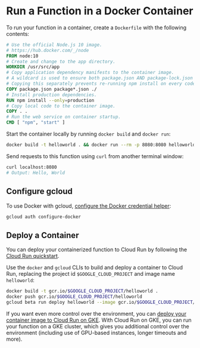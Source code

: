# Run a Function in a Docker Container

To run your function in a container, create a `Dockerfile` with the following contents:

```Dockerfile
# Use the official Node.js 10 image.
# https://hub.docker.com/_/node
FROM node:10
# Create and change to the app directory.
WORKDIR /usr/src/app
# Copy application dependency manifests to the container image.
# A wildcard is used to ensure both package.json AND package-lock.json are copied.
# Copying this separately prevents re-running npm install on every code change.
COPY package.json package*.json ./
# Install production dependencies.
RUN npm install --only=production
# Copy local code to the container image.
COPY . .
# Run the web service on container startup.
CMD [ "npm", "start" ]
```

Start the container locally by running `docker build` and `docker run`:

```sh
docker build -t helloworld . && docker run --rm -p 8080:8080 helloworld
```

Send requests to this function using `curl` from another terminal window:

```sh
curl localhost:8080
# Output: Hello, World
```

## Configure gcloud

To use Docker with gcloud, [configure the Docker credential helper](https://cloud.google.com/container-registry/docs/advanced-authentication):

```sh
gcloud auth configure-docker
```

## Deploy a Container

You can deploy your containerized function to Cloud Run by following the [Cloud Run quickstart](https://cloud.google.com/run/docs/quickstarts/build-and-deploy).

Use the `docker` and `gcloud` CLIs to build and deploy a container to Cloud Run, replacing the project id `$GOOGLE_CLOUD_PROJECT` and image name `helloworld`:

```sh
docker build -t gcr.io/$GOOGLE_CLOUD_PROJECT/helloworld .
docker push gcr.io/$GOOGLE_CLOUD_PROJECT/helloworld
gcloud beta run deploy helloworld --image gcr.io/$GOOGLE_CLOUD_PROJECT/helloworld --region us-central1
```

If you want even more control over the environment, you can [deploy your container image to Cloud Run on GKE](https://cloud.google.com/run/docs/quickstarts/prebuilt-deploy-gke). With Cloud Run on GKE, you can run your function on a GKE cluster, which gives you additional control over the environment (including use of GPU-based instances, longer timeouts and more).
